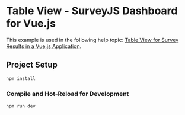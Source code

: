 # Table View - SurveyJS Dashboard for Vue.js

This example is used in the following help topic: [Table View for Survey Results in a Vue.js Application](https://surveyjs.io/dashboard/documentation/set-up-table-view/vue).

## Project Setup

```sh
npm install
```

### Compile and Hot-Reload for Development

```sh
npm run dev
```